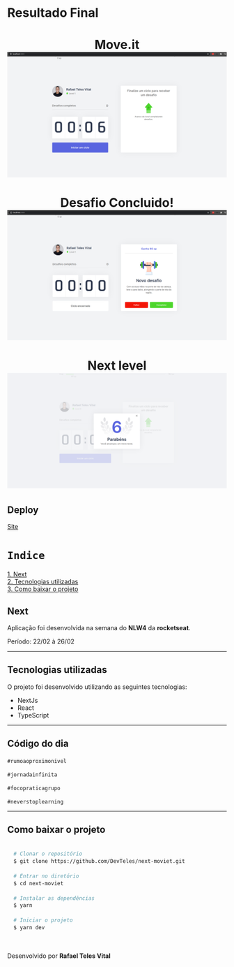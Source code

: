 <h1>Resultado Final</h1>

<h1 align="center">
  Move.it
  <br /> 
  <img src="public/moviet1.png" /> 
  <br /> <br />
  Desafio Concluido!
  <br />
  <img src="public/moviet2.png" /> 
  <br /><br />
  Next level
  <br />
  <img src="public/moviet3.png" /> 
</h1>

## Deploy

<a href="https://moveit-rteles78.vercel.app/">Site</a> 

# `Indice`

<a href="#Next">1. Next</a> <br />
<a href="#Tecnologias-utilizadas">2. Tecnologias utilizadas</a> <br />
<a href="#Como-baixar-o-projeto">3. Como baixar o projeto</a>

## Next

Aplicação foi desenvolvida na semana do **NLW4** da **rocketseat**.

Período: 22/02 à 26/02

---

## Tecnologias utilizadas

O projeto foi desenvolvido utilizando as seguintes tecnologias:

- NextJs
- React
- TypeScript

---

## Código do dia

`#rumoaoproximonivel`

`#jornadainfinita`

`#focopraticagrupo`

`#neverstoplearning`

---
## Como baixar o projeto


```bash

  # Clonar o repositório
  $ git clone https://github.com/DevTeles/next-moviet.git

  # Entrar no diretório
  $ cd next-moviet

  # Instalar as dependências
  $ yarn

  # Iniciar o projeto
  $ yarn dev
```

<br /><br />
Desenvolvido por **Rafael Teles Vital**
